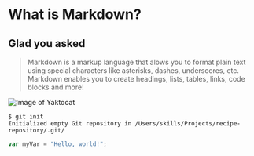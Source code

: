 # What is Markdown?
## Glad you asked
> Markdown is a markup language that alows you to format plain text using special characters like asterisks, dashes, underscores, etc. Markdown enables you to create headings, lists, tables, links, code blocks and more!
>
> 
![Image of Yaktocat](https://octodex.github.com/images/yaktocat.png)

```
$ git init
Initialized empty Git repository in /Users/skills/Projects/recipe-repository/.git/
```

``` javascript
var myVar = "Hello, world!";
```
